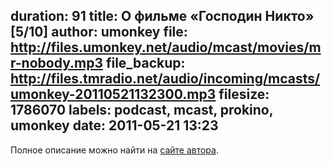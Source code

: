 duration: 91
title: О фильме «Господин Никто» [5/10]
author: umonkey
file: http://files.umonkey.net/audio/mcast/movies/mr-nobody.mp3
file_backup: http://files.tmradio.net/audio/incoming/mcasts/umonkey-20110521132300.mp3
filesize: 1786070
labels: podcast, mcast, prokino, umonkey
date: 2011-05-21 13:23
---
<p>Полное описание можно найти на <a href="http://umonkey.net/movies/mr-nobody/">сайте автора</a>.</p>
